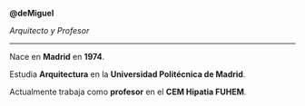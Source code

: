 **@deMiguel**

_Arquitecto y Profesor_

---

Nace en **Madrid** en **1974**.

Estudia **Arquitectura** en la **Universidad Politécnica de Madrid**.

Actualmente trabaja como **profesor** en el **CEM Hipatia FUHEM**.
